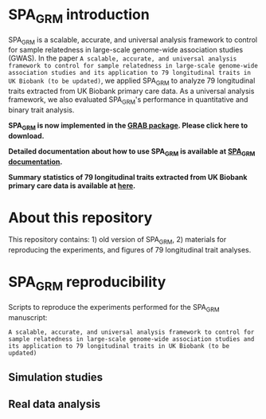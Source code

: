 # SPA<sub>GRM</sub> introduction

SPA<sub>GRM</sub> is a scalable, accurate, and universal analysis framework to control for sample relatedness in large-scale genome-wide association studies (GWAS). In the paper ```A scalable, accurate, and universal analysis framework to control for sample relatedness in large-scale genome-wide association studies and its application to 79 longitudinal traits in UK Biobank (to be updated)```, we applied SPA<sub>GRM</sub> to analyze 79 longitudinal traits extracted from UK Biobank primary care data. As a universal analysis framework, we also evaluated SPA<sub>GRM</sub>'s performance in quantitative and binary trait analysis. 

**SPA<sub>GRM</sub> is now implemented in the [GRAB package](https://wenjianbi.github.io/grab.github.io/). Please click here to download.**

**Detailed documentation about how to use SPA<sub>GRM</sub> is available at [SPA<sub>GRM</sub> documentation](https://fantasy-xuhe.github.io/SPAGRM.github.io/).**

**Summary statistics of 79 longitudinal traits extracted from UK Biobank primary care data is available at [here](https://zenodo.org/records/10242062).**

# About this repository

This repository contains: 1) old version of SPA<sub>GRM</sub>, 2) materials for reproducing the experiments, and figures of 79 longitudinal trait analyses.

# SPA<sub>GRM</sub> reproducibility

Scripts to reproduce the experiments performed for the SPA<sub>GRM</sub> manuscript:

```A scalable, accurate, and universal analysis framework to control for sample relatedness in large-scale genome-wide association studies and its application to 79 longitudinal traits in UK Biobank (to be updated)```

## Simulation studies


## Real data analysis

